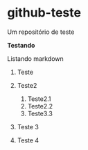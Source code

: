# github-teste
Um repositório de teste
  
  
**Testando**



Listando markdown 

1. Teste
1. Teste2
   1. Teste2.1
   1. Teste2.2
   2. Teste3.3
  
3. Teste 3
1. Teste 4
